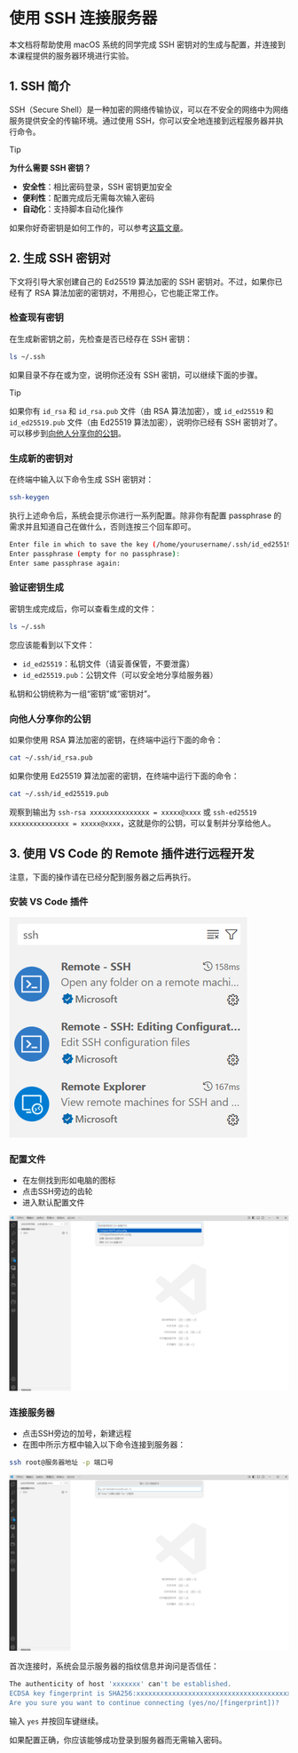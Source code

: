 # 使用 SSH 连接服务器

本文档将帮助使用 macOS 系统的同学完成 SSH 密钥对的生成与配置，并连接到本课程提供的服务器环境进行实验。

## 1. SSH 简介

SSH（Secure Shell）是一种加密的网络传输协议，可以在不安全的网络中为网络服务提供安全的传输环境。通过使用 SSH，你可以安全地连接到远程服务器并执行命令。

> [!tip]
>
> **为什么需要 SSH 密钥？**
>
> - **安全性**：相比密码登录，SSH 密钥更加安全
> - **便利性**：配置完成后无需每次输入密码
> - **自动化**：支持脚本自动化操作

如果你好奇密钥是如何工作的，可以参考[这篇文章](https://www.ruanyifeng.com/blog/2011/08/what_is_a_digital_signature.html)。

## 2. 生成 SSH 密钥对

下文将引导大家创建自己的 Ed25519 算法加密的 SSH 密钥对。不过，如果你已经有了 RSA 算法加密的密钥对，不用担心，它也能正常工作。

### 检查现有密钥

在生成新密钥之前，先检查是否已经存在 SSH 密钥：

```bash
ls ~/.ssh
```

如果目录不存在或为空，说明你还没有 SSH 密钥，可以继续下面的步骤。

> [!tip]
>
>如果你有 `id_rsa` 和 `id_rsa.pub` 文件（由 RSA 算法加密），或 `id_ed25519` 和 `id_ed25519.pub` 文件（由 Ed25519 算法加密），说明你已经有 SSH 密钥对了。可以移步到[向他人分享你的公钥](#向他人分享你的公钥)。

### 生成新的密钥对

在终端中输入以下命令生成 SSH 密钥对：

```bash
ssh-keygen
```

执行上述命令后，系统会提示你进行一系列配置。除非你有配置 passphrase 的需求并且知道自己在做什么，否则连按三个回车即可。

```bash
Enter file in which to save the key (/home/yourusername/.ssh/id_ed25519):
Enter passphrase (empty for no passphrase):
Enter same passphrase again:
```

### 验证密钥生成

密钥生成完成后，你可以查看生成的文件：

```bash
ls ~/.ssh
```

您应该能看到以下文件：

- `id_ed25519`：私钥文件（请妥善保管，不要泄露）
- `id_ed25519.pub`：公钥文件（可以安全地分享给服务器）

私钥和公钥统称为一组“密钥”或“密钥对”。

### 向他人分享你的公钥

如果你使用 RSA 算法加密的密钥，在终端中运行下面的命令：

```bash
cat ~/.ssh/id_rsa.pub
```

如果你使用 Ed25519 算法加密的密钥，在终端中运行下面的命令：

```bash
cat ~/.ssh/id_ed25519.pub
```

观察到输出为 `ssh-rsa xxxxxxxxxxxxxxx = xxxxx@xxxx` 或 `ssh-ed25519 xxxxxxxxxxxxxxx = xxxxx@xxxx`，这就是你的公钥，可以复制并分享给他人。

## 3. 使用 VS Code 的 Remote 插件进行远程开发

注意，下面的操作请在已经分配到服务器之后再执行。

### 安装 VS Code 插件

![remote_explorer](remote_explorer.png)

### 配置文件

- 在左侧找到形如电脑的图标
- 点击SSH旁边的齿轮
- 进入默认配置文件

![ssh_config](ssh_config2.png)

### 连接服务器

- 点击SSH旁边的加号，新建远程
- 在图中所示方框中输入以下命令连接到服务器：

```bash
ssh root@服务器地址 -p 端口号
```

![ssh_server](ssh_server2.png)

首次连接时，系统会显示服务器的指纹信息并询问是否信任：

```bash
The authenticity of host 'xxxxxxx' can't be established.
ECDSA key fingerprint is SHA256:xxxxxxxxxxxxxxxxxxxxxxxxxxxxxxxxxxxxxxx.
Are you sure you want to continue connecting (yes/no/[fingerprint])?
```

输入 `yes` 并按回车键继续。

如果配置正确，你应该能够成功登录到服务器而无需输入密码。
